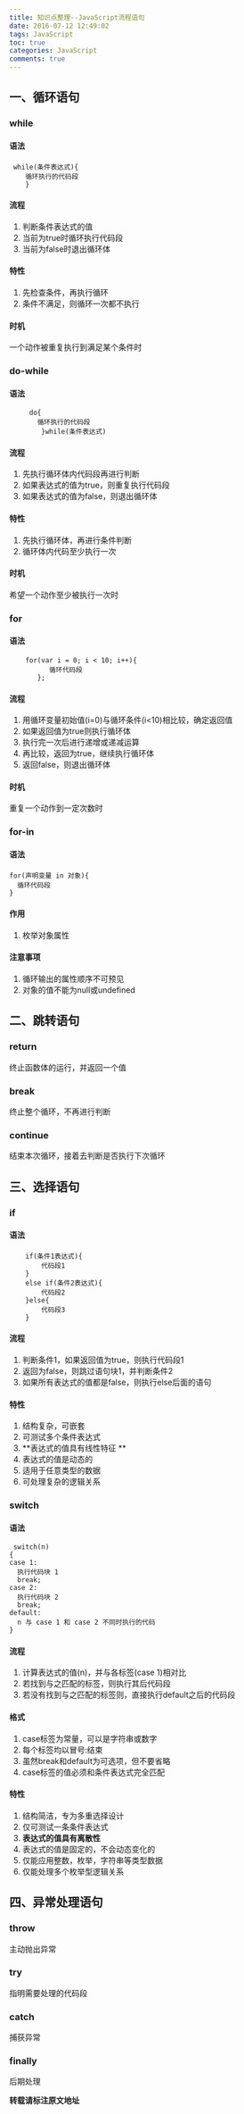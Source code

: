 ```yaml
---
title: 知识点整理--JavaScript流程语句
date: 2016-07-12 12:49:02
tags: JavaScript
toc: true  
categories: JavaScript
comments: true
---
```


## 一、循环语句

### while

#### 语法


     while(条件表达式){  
        循环执行的代码段  
        }  

#### 流程
  1. 判断条件表达式的值
  2. 当前为true时循环执行代码段
  3. 当前为false时退出循环体

#### 特性
  1. 先检查条件，再执行循环
  2. 条件不满足，则循环一次都不执行

#### 时机
一个动作被重复执行到满足某个条件时

### do-while

#### 语法


	     do{  
	       循环执行的代码段  
	        }while(条件表达式)  

#### 流程
  1. 先执行循环体内代码段再进行判断
  2. 如果表达式的值为true，则重复执行代码段
  3. 如果表达式的值为false，则退出循环体

#### 特性
  1. 先执行循环体，再进行条件判断
  2. 循环体内代码至少执行一次

#### 时机
希望一个动作至少被执行一次时

### for

#### 语法

		for(var i = 0; i < 10; i++){  
		      循环代码段  
		   };  

#### 流程
  1. 用循环变量初始值(i=0)与循环条件(i<10)相比较，确定返回值
  2. 如果返回值为true则执行循环体
  3. 执行完一次后进行递增或递减运算
  4. 再比较，返回为true，继续执行循环体
  5. 返回false，则退出循环体

#### 时机
重复一个动作到一定次数时

### for-in

#### 语法


    for(声明变量 in 对象){  
      循环代码段      
    }  

#### 作用
  1. 枚举对象属性

#### 注意事项
  1. 循环输出的属性顺序不可预见
  2. 对象的值不能为null或undefined

## 二、跳转语句

### return
终止函数体的运行，并返回一个值

### break
终止整个循环，不再进行判断

### continue
结束本次循环，接着去判断是否执行下次循环

## 三、选择语句

### if

#### 语法


        if(条件1表达式){  
            代码段1  
        }  
        else if(条件2表达式){  
            代码段2  
        }else{  
            代码段3  
        }  

#### 流程
  1. 判断条件1，如果返回值为true，则执行代码段1
  2. 返回为false，则跳过语句块1，并判断条件2
  3. 如果所有表达式的值都是false，则执行else后面的语句

#### 特性
  1. 结构复杂，可嵌套
  2. 可测试多个条件表达式
  3. **表达式的值具有线性特征 **
  4. 表达式的值是动态的
  5. 适用于任意类型的数据
  6. 可处理复杂的逻辑关系

### switch

#### 语法


     switch(n)  
    {  
    case 1:  
      执行代码块 1  
      break;  
    case 2:  
      执行代码块 2  
      break;  
    default:  
      n 与 case 1 和 case 2 不同时执行的代码  
    }  

#### 流程
  1. 计算表达式的值(n)，并与各标签(case 1)相对比
  2. 若找到与之匹配的标签，则执行其后代码段
  3. 若没有找到与之匹配的标签则，直接执行default之后的代码段

#### 格式
  1. case标签为常量，可以是字符串或数字
  2. 每个标签均以冒号:结束
  3. 虽然break和default为可选项，但不要省略
  4. case标签的值必须和条件表达式完全匹配

#### 特性
  1. 结构简洁，专为多重选择设计
  2. 仅可测试一条条件表达式
  3. **表达式的值具有离散性**
  4. 表达式的值是固定的，不会动态变化的
  5. 仅能应用整数，枚举，字符串等类型数据
  6. 仅能处理多个枚举型逻辑关系

## 四、异常处理语句
### throw
主动抛出异常
### try
指明需要处理的代码段
### catch
捕获异常
### finally
后期处理

**转载请标注原文地址**                           

